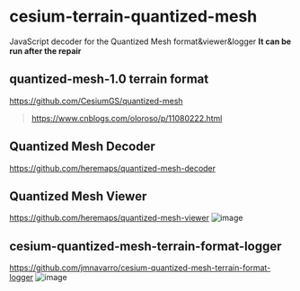 # cesium-terrain-quantized-mesh
JavaScript decoder for the Quantized Mesh format&amp;viewer&amp;logger **It can be run after the repair**

## quantized-mesh-1.0 terrain format
https://github.com/CesiumGS/quantized-mesh
 > https://www.cnblogs.com/oloroso/p/11080222.html

## Quantized Mesh Decoder
 https://github.com/heremaps/quantized-mesh-decoder

## Quantized Mesh Viewer 
https://github.com/heremaps/quantized-mesh-viewer
![image](https://github.com/bigsu/cesium-terrain-quantized-mesh/assets/18549401/67259d40-b4a8-4e18-8391-def692c22406)


## cesium-quantized-mesh-terrain-format-logger 
https://github.com/jmnavarro/cesium-quantized-mesh-terrain-format-logger
![image](https://github.com/bigsu/cesium-terrain-quantized-mesh/assets/18549401/cef2fa58-5bff-445a-9fe5-e6a84870a0a5)



